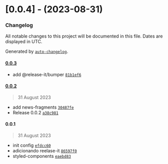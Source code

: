 
[//]: # (s-0.0.4)

# [0.0.4] - (2023-08-31)

[//]: # (e-0.0.4)

### Changelog

All notable changes to this project will be documented in this file. Dates are displayed in UTC.

Generated by [`auto-changelog`](https://github.com/CookPete/auto-changelog).

#### [0.0.3](https://github.com/silvanoamaral/my-remix-app/compare/0.0.2...0.0.3)

- add @release-it/bumper [`81b1ef6`](https://github.com/silvanoamaral/my-remix-app/commit/81b1ef650bce28710783ea9375963cfe8b0029ef)

#### [0.0.2](https://github.com/silvanoamaral/my-remix-app/compare/0.0.1...0.0.2)

> 31 August 2023

- add news-fragments [`30487fe`](https://github.com/silvanoamaral/my-remix-app/commit/30487fe7ae5aa7685ef5b4df7496beb33ca618d9)
- Release 0.0.2 [`a38c981`](https://github.com/silvanoamaral/my-remix-app/commit/a38c9819dee8ce51c8477cecc59071ab47741f3c)

#### 0.0.1

> 31 August 2023

- init config [`efdcc60`](https://github.com/silvanoamaral/my-remix-app/commit/efdcc60f35b6626413f1183e1fc8f6b395980338)
- adicionando reelase-it [`86597f0`](https://github.com/silvanoamaral/my-remix-app/commit/86597f0421af52ee8e3c084ea841b0a6718af102)
- styled-components [`eaebd83`](https://github.com/silvanoamaral/my-remix-app/commit/eaebd83ee6db9236d51946d087b28ba855ea0bb6)
